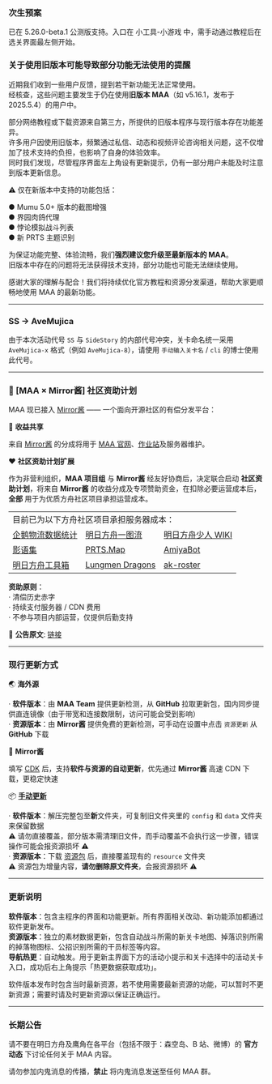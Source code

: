 ### 次生预案

已在 5.26.0-beta.1 公测版支持。入口在 小工具-小游戏 中，需手动通过教程后在选关界面最左侧开始。

### 关于使用旧版本可能导致部分功能无法使用的提醒

近期我们收到一些用户反馈，提到若干新功能无法正常使用。  
经核查，这些问题主要发生于仍在使用**旧版本 MAA**（如 v5.16.1，发布于 2025.5.4）的用户中。

部分网络教程或下载资源来自第三方，所提供的旧版本程序与现行版本存在功能差异。  
许多用户因使用旧版本，频繁通过私信、动态和视频评论咨询相关问题，这不仅增加了技术支持的负担，也影响了自身的体验效率。  
同时我们发现，尽管程序界面左上角设有更新提示，仍有一部分用户未能及时注意到版本更新信息。

⚠️ 仅在新版本中支持的功能包括：

● Mumu 5.0+ 版本的截图增强  
● 界园肉鸽代理  
● 悖论模拟战斗列表  
● 新 PRTS 主题识别

为保证功能完整、体验流畅，我们**强烈建议您升级至最新版本的 MAA**。  
旧版本中存在的问题将无法获得技术支持，部分功能也可能无法继续使用。

感谢大家的理解与配合！我们将持续优化官方教程和资源分发渠道，帮助大家更顺畅地使用 MAA 的最新功能。

----

### SS -> AveMujica

由于本次活动代号 `SS` 与 `SideStory` 的内部代号冲突，关卡命名统一采用 `AveMujica-x` 格式（例如 `AveMujica-8`），请使用 `手动输入关卡名` / `cli` 的博士使用此代号。

----

### 📢 [MAA × Mirror酱] 社区资助计划

MAA 现已接入 [Mirror酱](https://mirrorchyan.com/?source=maa-anno) —— 一个面向开源社区的有偿分发平台：

🤝 **收益共享**

来自 [Mirror酱](https://mirrorchyan.com/?source=maa-anno) 的分成将用于 [MAA 官网](https://maa.plus/)、[作业站](https://zoot.plus/)及服务器维护。

❤️ **社区资助计划扩展**

作为非营利组织，**MAA 项目组** 与 **Mirror酱** 经友好协商后，决定联合启动 **社区资助计划**，将来自 **Mirror酱** 的收益分成及专项赞助资金，在扣除必要运营成本后，**全部** 用于为优质方舟社区项目承担运营成本。

<table>
  <tr>
    <td colspan="3">目前已为以下方舟社区项目承担服务器成本：</td>
  </tr>
  <tr>
    <td><a href="https://penguin-stats.cn/">企鹅物流数据统计</a></td>
    <td><a href="https://ark.yituliu.cn/">明日方舟一图流</a></td>
    <td><a href="https://wiki.arkrec.com/">明日方舟少人 WIKI</a></td>
  </tr>
  <tr>
    <td><a href="https://arkrog.com/">影语集</a></td>
    <td><a href="https://map.ark-nights.com/">PRTS.Map</a></td>
    <td><a href="https://www.amiyabot.com/">AmiyaBot</a></td>
  </tr>
  <tr>
    <td><a href="https://arkntools.app/">明日方舟工具箱</a></td>
    <td><a href="https://lungmendragons.com/">Lungmen Dragons</a></td>
    <td><a href="https://www.krooster.com/">ak-roster</a></td>
  </tr>
</table>

**资助原则**：  
· 清偿历史赤字  
· 持续支付服务器 / CDN 费用  
· 不参与项目内部运营，仅提供后勤支持

📜 **公告原文**: [链接](https://github.com/MaaAssistantArknights/MaaAssistantArknights/issues/12328)

----

### 现行更新方式

🌏 **海外源**

· **软件版本**：由 **MAA Team** 提供更新检测，从 **GitHub** 拉取更新包，国内同步提供直连镜像（由于带宽和连接数限制，访问可能会受到影响）  
· **资源版本**：由 **Mirror酱** 提供免费的更新检测，可手动在设置中点击 `资源更新` 从 **GitHub** 下载

🔑 **Mirror酱**

填写 [CDK](https://mirrorchyan.com/?source=maa-anno) 后，支持**软件与资源的自动更新**，优先通过 **Mirror酱** 高速 CDN 下载，更稳定快速

📦 [**手动更新**](https://github.com/MaaAssistantArknights/MaaAssistantArknights/issues/10033)

· **软件版本**：解压完整包至**新**文件夹，可复制旧文件夹里的 `config` 和 `data` 文件夹来保留数据  
  ⚠️ 请勿直接覆盖，部分版本需清理旧文件，而手动覆盖不会执行这一步骤，错误操作可能会报资源损坏 ⚠️  
· **资源版本**：下载 [资源包](https://github.com/MaaAssistantArknights/MaaResource/archive/refs/heads/main.zip) 后，直接覆盖现有的 `resource` 文件夹  
  ⚠️ 资源包为增量内容，**请勿删除原文件夹**，会报资源损坏 ⚠️

----

### 更新说明

**软件版本**：包含主程序的界面和功能更新。所有界面相关改动、新功能添加都通过软件更新发布。  
**资源版本**：独立的素材数据更新，包含自动战斗所需的新关卡地图、掉落识别所需的掉落物图标、公招识别所需的干员标签等内容。  
**导航热更**：自动触发。用于更新主界面下方的活动小提示和关卡选择中的活动关卡入口，成功后右上角提示「热更数据获取成功」。

软件版本发布时包含当时最新资源，若不使用需要最新资源的功能，可以暂时不更新资源；需要时请及时更新资源以保证正确运行。

----

### 长期公告

请不要在明日方舟及鹰角在各平台（包括不限于：森空岛、B 站、微博）的 **官方动态** 下讨论任何关于 MAA 内容。  

请勿参加内鬼消息的传播，**禁止** 将内鬼消息发送至任何 MAA 群。
